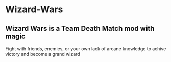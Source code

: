 # Wizard-Wars
## Wizard Wars is a Team Death Match mod with magic

Fight with friends, enemies, or your own lack of arcane knowledge to achive victory and become a grand wizard